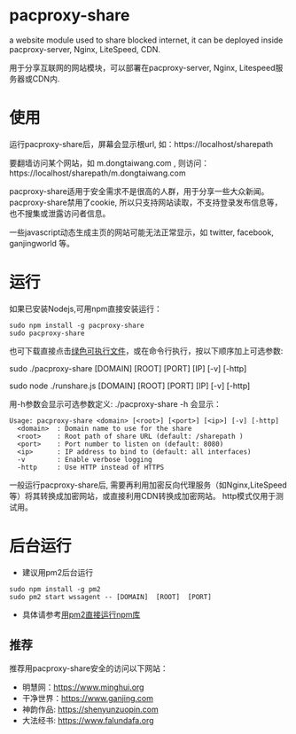 # pacproxy-share

a website module used to share blocked internet, it can be deployed inside pacproxy-server, Nginx, LiteSpeed, CDN. 

用于分享互联网的网站模块，可以部署在pacproxy-server, Nginx, Litespeed服务器或CDN内.


# 使用

运行pacproxy-share后，屏幕会显示根url, 如：https://localhost/sharepath

要翻墙访问某个网站，如 m.dongtaiwang.com , 则访问：https://localhost/sharepath/m.dongtaiwang.com

pacproxy-share适用于安全需求不是很高的人群，用于分享一些大众新闻。pacproxy-share禁用了cookie, 所以只支持网站读取，不支持登录发布信息等，也不搜集或泄露访问者信息。

一些javascript动态生成主页的网站可能无法正常显示，如 twitter, facebook, ganjingworld 等。

# 运行

如果已安装Nodejs,可用npm直接安装运行：

```
sudo npm install -g pacproxy-share
sudo pacproxy-share
```


也可下载直接点击[绿色可执行文件](https://github.com/httpgate/resouces/tree/main/pacproxy-share)，或在命令行执行，按以下顺序加上可选参数:

sudo ./pacproxy-share  [DOMAIN]  [ROOT]  [PORT]  [IP]  [-v]  [-http]

sudo node ./runshare.js [DOMAIN]  [ROOT]  [PORT]  [IP]  [-v]  [-http]

用-h参数会显示可选参数定义: ./pacproxy-share -h 会显示：

```
Usage: pacproxy-share <domain> [<root>] [<port>] [<ip>] [-v] [-http]
  <domain>  : Domain name to use for the share
  <root>    : Root path of share URL (default: /sharepath )
  <port>    : Port number to listen on (default: 8080)
  <ip>      : IP address to bind to (default: all interfaces)
  -v        : Enable verbose logging
  -http     : Use HTTP instead of HTTPS
```

一般运行pacproxy-share后, 需要再利用加密反向代理服务（如Nginx,LiteSpeed等）将其转换成加密网站，或直接利用CDN转换成加密网站。 http模式仅用于测试用。


# 后台运行

* 建议用pm2后台运行

```
sudo npm install -g pm2
sudo pm2 start wssagent -- [DOMAIN]  [ROOT]  [PORT] 
```

* 具体请参考[用pm2直接运行npm库](https://github.com/httpgate/resouces/tree/main/pm2_Run_Npm_Package.md)

## 推荐

推荐用pacproxy-share安全的访问以下网站：
* 明慧网：https://www.minghui.org
* 干净世界：https://www.ganjing.com
* 神韵作品: https://shenyunzuopin.com
* 大法经书: https://www.falundafa.org